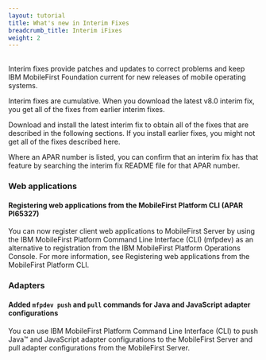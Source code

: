 ```yaml
---
layout: tutorial
title: What's new in Interim Fixes
breadcrumb_title: Interim iFixes
weight: 2
---
```

<br/>
Interim fixes provide patches and updates to correct problems and keep IBM MobileFirst Foundation current for new releases of mobile operating systems.

Interim fixes are cumulative. When you download the latest v8.0 interim fix, you get all of the fixes from earlier interim fixes.

Download and install the latest interim fix to obtain all of the fixes that are described in the following sections. If you install earlier fixes, you might not get all of the fixes described here.

Where an APAR number is listed, you can confirm that an interim fix has that feature by searching the interim fix README file for that APAR number.

### Web applications
#### Registering web applications from the MobileFirst Platform CLI (APAR PI65327)
You can now register client web applications to MobileFirst Server by using the IBM MobileFirst Platform Command Line Interface (CLI) (mfpdev) as an alternative to registration from the IBM MobileFirst Platform Operations Console. For more information, see Registering web applications from the MobileFirst Platform CLI.

### Adapters
#### Added `mfpdev push` and `pull` commands for Java and JavaScript adapter configurations
You can use IBM MobileFirst Platform Command Line Interface (CLI) to push Java™ and JavaScript adapter configurations to the MobileFirst Server and pull adapter configurations from the MobileFirst Server.